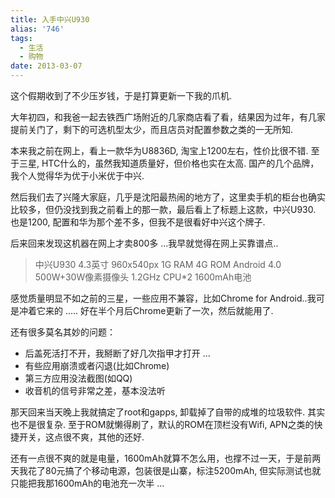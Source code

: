 ```yaml
---
title: 入手中兴U930
alias: '746'
tags:
  - 生活
  - 购物
date: 2013-03-07
---
```


这个假期收到了不少压岁钱，于是打算更新一下我的爪机.

大年初四，和我爸一起去铁西广场附近的几家商店看了看，结果因为过年，有几家提前关门了，剩下的可选机型太少，而且店员对配置参数之类的一无所知.

本来我之前在网上，看上一款华为U8836D, 淘宝上1200左右，性价比很不错. 至于三星, HTC什么的，虽然我知道质量好，但价格也实在太高. 国产的几个品牌，我个人觉得华为优于小米优于中兴.

然后我们去了兴隆大家庭，几乎是沈阳最热闹的地方了，这里卖手机的柜台也确实比较多，但仍没找到我之前看上的那一款，最后看上了标题上这款，中兴U930\. 也是1200, 配置和华为那个差不多，但我不是很看好中兴这个牌子.

后来回来发现这机器在网上才卖800多 ...我早就觉得在网上买靠谱点..

> 中兴U930
> 4.3英寸 960x540px
> 1G RAM 4G ROM
> Android 4.0
> 500W+30W像素摄像头
> 1.2GHz CPU*2
> 1600mAh电池

感觉质量明显不如之前的三星，一些应用不兼容，比如Chrome for Android..我可是冲着它来的 ..... 好在半个月后Chrome更新了一次，然后就能用了.

还有很多莫名其妙的问题：

* 后盖死活打不开，我掰断了好几次指甲才打开 ...
* 有些应用崩溃或者闪退(比如Chrome)
* 第三方应用没法截图(如QQ)
* 收音机的信号非常之差，基本没法听

那天回来当天晚上我就搞定了root和gapps, 卸载掉了自带的成堆的垃圾软件. 其实也不是很复杂. 至于ROM就懒得刷了，默认的ROM在顶栏没有Wifi, APN之类的快捷开关，这点很不爽，其他的还好.

还有一点很不爽的就是电量，1600mAh就算不怎么用，也撑不过一天，于是前两天我花了80元搞了个移动电源，包装很是山寨，标注5200mAh, 但实际测试也就只能把我那1600mAh的电池充一次半 ...
